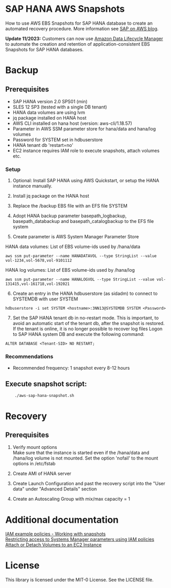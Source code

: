 # SAP HANA AWS Snapshots
How to use AWS EBS Snapshots for SAP HANA database to create an automated
recovery procedure. More information see [SAP on AWS blog](https://aws.amazon.com/blogs/awsforsap/how-to-use-snapshots-for-sap-hana-database-to-create-an-automated-recovery-procedure/).

**Update 11/2023:** Customers can now use [Amazon Data Lifecycle Manager](https://aws.amazon.com/about-aws/whats-new/2023/11/automate-application-ebs-snapshots-sap-hana-databases/) to automate the creation and retention of application-consistent EBS Snapshots for SAP HANA databases.

# Backup

## Prerequisites
- SAP HANA version 2.0 SPS01 (min)
- SLES 12 SP3 (tested with a single DB tenant)
- HANA data volumes are using lvm
- jq package installed on HANA host
- AWS CLI installed on hana host (version: aws-cli/1.18.57)
- Parameter in AWS SSM parameter store for hana/data and hana/log volumes
- Password for SYSTEM set in hdbuserstore
- HANA tenant db 'restart=no'
- EC2 instance requires IAM role to execute snapshots, attach volumes etc.


### Setup
1. Optional: Install SAP HANA using AWS Quickstart, or setup the HANA instance manually.

2. Install jq package on the HANA host

3. Replace the /backup EBS file with an EFS file SYSTEM

4. Adopt HANA backup parameter basepath_logbackup, basepath_databackup and basepath_catalogbackup to the EFS file system

5. Create parameter is AWS System Manager Parameter Store

  HANA data volumes: List of EBS volume-ids used by /hana/data
````
aws ssm put-parameter --name HANADATAVOL --type StringList --value vol-1234,vol-5678,vol-9101112
````
HANA log volumes: List of EBS volume-ids used by /hana/log
  ````
aws ssm put-parameter --name HANALOGVOL --type StringList --value vol-131415,vol-161718,vol-192021
````

6. Create an entry in the HANA hdbuserstore (as sidadm) to connect to SYSTEMDB with user SYSTEM
````
hdbuserstore -i set SYSTEM <hostname>:3NN13@SYSTEMDB SYSTEM <Password>
````

7. Set the SAP HANA tenant db in no-restart mode.
This is important, to avoid an automatic start of the tenant db, after the snapshot is restored. If the tenant is online, it is no longer possible to recover log files
Logon to SAP HANA system DB and execute the following command:
````
ALTER DATABASE <Tenant-SID> NO RESTART;
````


### Recommendations
- Recommended frequency: 1 snapshot every 8-12 hours


## Execute snapshot script:

````
    ./aws-sap-hana-snapshot.sh

````


# Recovery

## Prerequisites

1. Verify mount options  
Make sure that the instance is started even if the /hana/data and /hana/log volume is not mounted. Set the option 'nofail' to the mount options in /etc/fstab

2. Create AMI of HANA server

3. Create Launch Configuration and past the recovery script into the "User data" under "Advanced Details" section

4. Create an Autoscaling Group with mix/max capacity = 1

# Additional documentation
[IAM example policies - Working with snapshots](https://docs.aws.amazon.com/AWSEC2/latest/UserGuide/ExamplePolicies_EC2.html#iam-example-manage-snapshots)  
[Restricting access to Systems Manager parameters using IAM policies](https://docs.aws.amazon.com/systems-manager/latest/userguide/sysman-paramstore-access.html)  
[Attach or Detach Volumes to an EC2 Instance](https://docs.aws.amazon.com/IAM/latest/UserGuide/reference_policies_examples_ec2_volumes-instance.html)

# License
This library is licensed under the MIT-0 License. See the LICENSE file.
